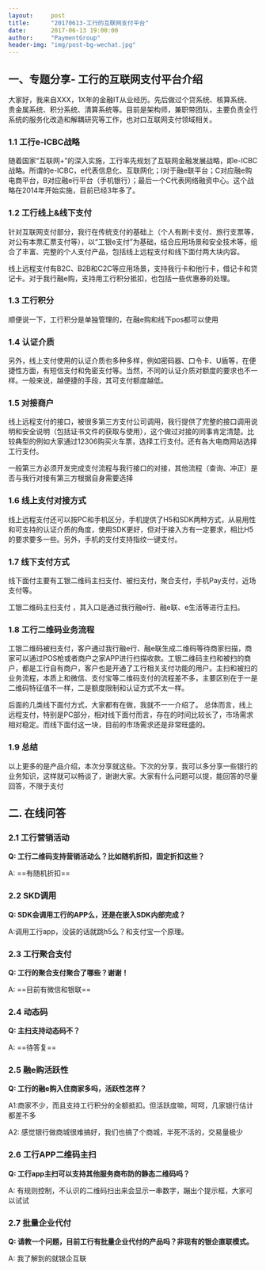 ```yaml
---                                       
layout:     post          
title:      "20170613-工行的互联网支付平台"                                         
date:       2017-06-13 19:00:00                                         
author:     "PaymentGroup"                                         
header-img: "img/post-bg-wechat.jpg"                                         
---       
```

  
## 一、专题分享- 工行的互联网支付平台介绍  
  
大家好，我来自XXX，1X年的金融IT从业经历。先后做过个贷系统、核算系统、贵金属系统、积分系统、清算系统等。目前是架构师，兼职带团队，主要负责全行系统的服务化改造和解耦研究等工作，也对口互联网支付领域相关。  
  
### 1.1 工行e-ICBC战略  
  
随着国家“互联网+”的深入实施，工行率先规划了互联网金融发展战略，即e-ICBC战略。所谓的e-ICBC，e代表信息化、互联网化；I对于融e联平台；C对应融e购电商平台，B对应融e行平台（手机银行）；最后一个C代表网络融资中心。这个战略在2014年开始实施，目前已经3年多了。  
  
### 1.2 工行线上&线下支付  
针对互联网支付部分，我行在传统支付的基础上（个人有刷卡支付、旅行支票等，对公有本票汇票支付等），以“工银e支付”为基础，结合应用场景和安全技术等，组合了丰富、完整的个人支付产品，包括线上远程支付和线下面付两大块内容。  
  
线上远程支付有B2C、B2B和C2C等应用场景，支持我行卡和他行卡，借记卡和贷记卡。对于我行融e购，支持用工行积分抵扣，也包括一些优惠券的处理。  
  
### 1.3 工行积分  
顺便说一下，工行积分是单独管理的，在融e购和线下pos都可以使用  
  
### 1.4 认证介质  
另外，线上支付使用的认证介质也多种多样，例如密码器、口令卡、U盾等，在便捷性方面，有短信支付和免密支付等。当然，不同的认证介质对额度的要求也不一样。一般来说，越便捷的手段，其可支付额度越低。  
  
### 1.5 对接商户  
线上远程支付的接口，被很多第三方支付公司调用，我行提供了完整的接口调用说明和安全说明（包括证书文件的获取与使用），这个做过对接的同事肯定清楚。比较典型的例如大家通过12306购买火车票，选择工行支付。还有各大电商网站选择工行支付。  
  
一般第三方必须开发完成支付流程与我行接口的对接，其他流程（查询、冲正）是否与我行对接有第三方根据自身需要选择  
  
### 1.6 线上支付对接方式  
线上远程支付还可以按PC和手机区分，手机提供了H5和SDK两种方式，从易用性和可支持的认证介质的角度，使用SDK更好，但对于接入方有一定要求，相比H5的要求要多一些。另外，手机的支付支持指纹一键支付。  
  
### 1.7 线下支付方式  
线下面付主要有工银二维码主扫支付、被扫支付，聚合支付，手机Pay支付，近场支付等。  
  
工银二维码主扫支付 ，其入口是通过我行融e行、融e联、e生活等进行主扫。  
  
### 1.8 工行二维码业务流程  
工银二维码被扫支付，客户通过我行融e行、融e联生成二维码等待商家扫描，商家可以通过POS枪或者商户之家APP进行扫描收款。工银二维码主扫和被扫的商户，都是工行自有商户，客户也是开通了工行相关支付功能的用户。主扫和被扫的业务流程，本质上和微信、支付宝等二维码支付的流程差不多，主要区别在于一是二维码特征值不一样，二是额度限制和认证方式不太一样。  
  
后面的几类线下面付方式，大家都有在做，我就不一一介绍了。 总体而言，线上远程支付，特别是PC部分，相对线下面付而言，存在的时间比较长了，市场需求相对稳定。而线下面付这一块，目前的市场需求还是非常旺盛的。  
  
### 1.9 总结  
以上更多的是产品介绍，本次分享就这些。下次的分享，我可以多分享一些银行的业务知识，这样就可以畅谈了，谢谢大家。大家有什么问题可以提，能回答的尽量回答，不限于支付  
  
## 二. 在线问答  
### 2.1 工行营销活动  
**Q: 工行二维码支持营销活动么？比如随机折扣，固定折扣这些？**  
  
A: ==有随机折扣==  
  
### 2.2 SKD调用  
**Q: SDK会调用工行的APP么，还是在嵌入SDK内部完成？**  
  
A:调用工行app，没装的话就跳h5么？和支付宝一个原理。  
  
### 2.3 工行聚合支付  
**Q: 工行的聚合支付聚合了哪些？谢谢！**  
  
A: ==目前有微信和银联==  
  
### 2.4 动态码  
**Q: 主扫支持动态码不？**  
  
A: ==待答复==  
  
### 2.5 融e购活跃性  
**Q: 工行的融e购入住商家多吗，活跃性怎样？**  
  
A1:商家不少，而且支持工行积分的全额抵扣。但活跃度嘛，呵呵，几家银行估计都差不多  
  
A2: 感觉银行做商城很难搞好，我们也搞了个商城，半死不活的，交易量极少  
  
### 2.6 工行APP二维码主扫  
**Q: 工行app主扫可以支持其他服务商布防的静态二维码吗？**  
  
A: 有规则控制，不认识的二维码扫出来会显示一串数字，蹦出个提示框，大家可以试试  
  
### 2.7 批量企业代付  
**Q: 请教一个问题，目前工行有批量企业代付的产品吗？非现有的银企直联模式。**  
  
A: 我了解到的就银企互联  

